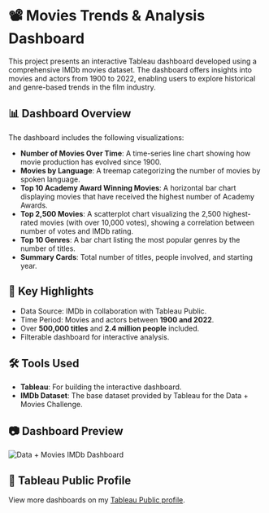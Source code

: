 # 📽️ Movies Trends & Analysis Dashboard

This project presents an interactive Tableau dashboard developed using a comprehensive IMDb movies dataset. The dashboard offers insights into movies and actors from 1900 to 2022, enabling users to explore historical and genre-based trends in the film industry.

## 📊 Dashboard Overview

The dashboard includes the following visualizations:

- **Number of Movies Over Time**: A time-series line chart showing how movie production has evolved since 1900.
- **Movies by Language**: A treemap categorizing the number of movies by spoken language.
- **Top 10 Academy Award Winning Movies**: A horizontal bar chart displaying movies that have received the highest number of Academy Awards.
- **Top 2,500 Movies**: A scatterplot chart visualizing the 2,500 highest-rated movies (with over 10,000 votes), showing a correlation between number of votes and IMDb rating.
- **Top 10 Genres**: A bar chart listing the most popular genres by the number of titles.
- **Summary Cards**: Total number of titles, people involved, and starting year.

## 📌 Key Highlights

- Data Source: IMDb in collaboration with Tableau Public.
- Time Period: Movies and actors between **1900 and 2022**.
- Over **500,000 titles** and **2.4 million people** included.
- Filterable dashboard for interactive analysis.

## 🛠️ Tools Used

- **Tableau**: For building the interactive dashboard.
- **IMDb Dataset**: The base dataset provided by Tableau for the Data + Movies Challenge.

## 📷 Dashboard Preview

![Data + Movies IMDb Dashboard]()

## 🔗 Tableau Public Profile

View more dashboards on my [Tableau Public profile](https://public.tableau.com/app/profile/soumya.shah6876/viz/MoviesDataAnalysis_17431305476590/DataMoviesIMDbDashboard).
